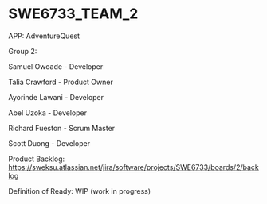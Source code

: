 # SWE6733_TEAM_2

APP: AdventureQuest 

Group 2:

Samuel Owoade - Developer 

Talia Crawford - Product Owner

Ayorinde Lawani - Developer 

Abel Uzoka - Developer 

Richard Fueston - Scrum Master 

Scott Duong - Developer 


Product Backlog: https://sweksu.atlassian.net/jira/software/projects/SWE6733/boards/2/backlog


Definition of Ready: WIP (work in progress)
